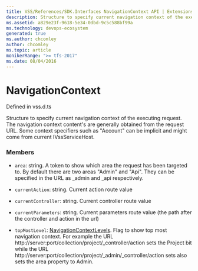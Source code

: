 ```yaml
---
title: VSS/References/SDK.Interfaces NavigationContext API | Extensions for Azure DevOps Services
description: Structure to specify current navigation context of the executing request. The navigation context content&#x27;s are generally obtained from the request URL. Some context specifiers such as &quot;Account&quot; can be implicit and might come from current IVssServiceHost.
ms.assetid: a829e23f-9618-5e34-0dbd-9c5c588bf99a
ms.technology: devops-ecosystem
generated: true
ms.author: chcomley
author: chcomley
ms.topic: article
monikerRange: ">= tfs-2017"
ms.date: 08/04/2016
---
```


# NavigationContext

Defined in vss.d.ts

Structure to specify current navigation context of the executing request. The navigation context content&#x27;s are generally obtained from the request URL. Some context specifiers such as &quot;Account&quot; can be implicit and might come from current IVssServiceHost.

### Members

- `area`: string. A token to show which area the request has been targeted to. By default there are two areas &quot;Admin&quot; and &quot;Api&quot;. They can be specified in the URL as \_admin and \_api respectively.

- `currentAction`: string. Current action route value

- `currentController`: string. Current controller route value

- `currentParameters`: string. Current parameters route value (the path after the controller and action in the url)

- `topMostLevel`: [NavigationContextLevels](../../../VSS/References/SDK_Interfaces/NavigationContextLevels.md). Flag to show top most navigation context. For example the URL http://server:port/collection/project/_controller/action sets the Project bit while the URL http://server:port/collection/project/_admin/_controller/action sets also sets the area property to Admin.
